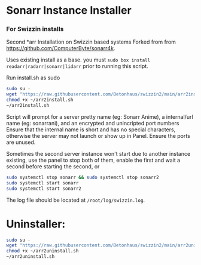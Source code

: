 # Sonarr Instance Installer
### For Swizzin installs
Second *arr Installation on Swizzin based systems
Forked from from https://github.com/ComputerByte/sonarr4k.


Uses existing install as a base. you must ``sudo box install readarr|radarr|sonarr|lidarr`` prior to running this script. 

Run install.sh as sudo
```bash
sudo su -
wget "https://raw.githubusercontent.com/Betonhaus/swizzin2/main/arr2install.sh"
chmod +x ~/arr2install.sh
~/arr2install.sh
```
Script will prompt for a server pretty name (eg: Sonarr Anime), a internal/url name (eg: sonarrani), and an encrypted and unincripted port numbers
Ensure that the internal name is short and has no special characters, otherwise the server may not launch or show up in Panel. Ensure the ports are unused.


Sometimes the second server instance won't start due to another instance existing, use the panel to stop both of them, enable the first and wait a second before starting the second, or

```bash
sudo systemctl stop sonarr && sudo systemctl stop sonarr2
sudo systemctl start sonarr
sudo systemctl start sonarr2
```

The log file should be located at ``/root/log/swizzin.log``.

# Uninstaller: 

```bash
sudo su -
wget "https://raw.githubusercontent.com/Betonhaus/swizzin2/main/arr2uninstall.sh"
chmod +x ~/arr2uninstall.sh
~/arr2uninstall.sh
```

